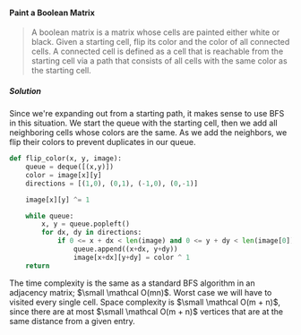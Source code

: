 #### Paint a Boolean Matrix

> A boolean matrix is a matrix whose cells are painted either white or black. Given a starting cell, flip its color and the color of all connected cells. A connected cell is defined as a cell that is reachable from the starting cell via a path that consists of all cells with the same color as the starting cell.

##### Solution

Since we're expanding out from a starting path, it makes sense to use BFS in this situation. We start the queue with the starting cell, then we add all neighboring cells whose colors are the same. As we add the neighbors, we flip their colors to prevent duplicates in our queue.

```py
def flip_color(x, y, image):
    queue = deque([(x,y)])
    color = image[x][y]
    directions = [(1,0), (0,1), (-1,0), (0,-1)]

    image[x][y] ^= 1

    while queue:
        x, y = queue.popleft()
        for dx, dy in directions:
            if 0 <= x + dx < len(image) and 0 <= y + dy < len(image[0]) and image[x+dx][y+dy] == color:
                queue.append((x+dx, y+dy))
                image[x+dx][y+dy] = color ^ 1
    return
```

The time complexity is the same as a standard BFS algorithm in an adjacency matrix; $\small \mathcal O(mn)$. Worst case we will have to visited every single cell. Space complexity is $\small \mathcal O(m + n)$, since there are at most $\small \mathcal O(m + n)$ vertices that are at the same distance from a given entry.